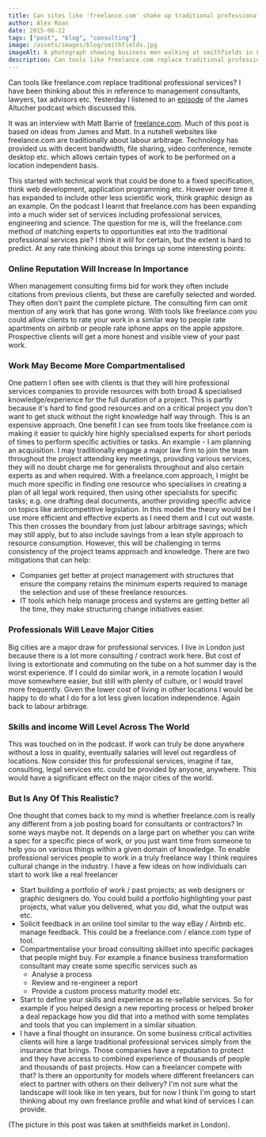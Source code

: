 ```yaml
---
title: Can sites like 'freelance.com' shake up traditional professional services?
author: Alex Roan
date: 2015-06-22
tags: ["post", "blog", "consulting"]
image: /assets/images/blog/smithfields.jpg
imageAlt: A photograph showing business men walking at smithfields in London
description: Can tools like freelance.com replace traditional professional services? I have been thinking about this in reference to management consultants, lawyers, tax advisors etc. Yesterday I listened to an [episode](http://www.jamesaltucher.com/2015/06/how-to-get-paid-for-what-youre-good-at-with-matt-barrie/) of the James Altucher podcast which discussed this.
---
```


Can tools like freelance.com replace traditional professional services? I have been thinking about this in reference to management consultants, lawyers, tax advisors etc. Yesterday I listened to an [episode](http://www.jamesaltucher.com/2015/06/how-to-get-paid-for-what-youre-good-at-with-matt-barrie/) of the James Altucher podcast which discussed this.

It was an interview with Matt Barrie of [freelance.com](http://www.freelance.com/en/). Much of this post is based on ideas from James and  Matt. In a nutshell websites like freelance.com are traditionally about labour arbitrage. Technology has provided us with decent bandwidth, file sharing, video conference, remote desktop etc. which allows certain types of work to be performed on a location independent basis.

This started with technical work that could be done to a fixed specification, think web development, application programming etc. However over time it has expanded to include other less scientific work, think graphic design as an example. On the podcast I learnt that freelance.com has been expanding into a much wider set of services including professional services, engineering and science. The question for me is, will the freelance.com method of matching experts to opportunities eat into the traditional professional services pie? I think it will for certain, but the extent is hard to predict. At any rate thinking about this brings up some interesting points:

### Online Reputation Will Increase In Importance

When management consulting firms bid for work they often include citations from previous clients, but these are carefully selected and worded. They often don't paint the complete picture. The consulting firm can omit mention of any work that has gone wrong. With tools like freelance.com you could allow clients to rate your work in a similar way to people rate apartments on airbnb or people rate iphone apps on the apple appstore. Prospective clients will get a more honest and visible view of your past work.

### Work May Become More Compartmentalised

One pattern I often see with clients is that they will hire professional services companies to provide resources with both broad &amp; specialised knowledge/experience for the full duration of a project. This is partly because it's hard to find good resources and on a critical project you don't want to get stuck without the right knowledge half way through. This is an expensive approach. One benefit I can see from tools like freelance.com is making it easier to quickly hire highly specialised experts for short periods of times to perform specific activities or tasks. An example - I am planning an acquisition. I may traditionally engage a major law firm to join the team throughout the project attending key meetings, providing various services, they will no doubt charge me for generalists throughout and also certain experts as and when required. With a freelance.com approach, I might be much more specific in finding one resource who specialises in creating a plan of all legal work required, then using other specialists for specific tasks; e.g. one drafting deal documents, another providing specific advice on topics like anticompetitive legislation. In this model the theory would be I use more efficient and effective experts as I need them and I cut out waste. This then crosses the boundary from just labour arbitrage savings; which may still apply, but to also include savings from a lean style approach to resource consumption. However, this will be challenging in terms consistency of the project teams approach and knowledge. There are two mitigations that can help:

- Companies get better at project management with structures that ensure the company retains the minimum experts required to manage the selection and use of these freelance resources.
- IT tools which help manage process and systems are getting better all the time, they make structuring change initiatives easier.

### Professionals Will Leave Major Cities

Big cities are a major draw for professional services. I live in London just because there is a lot more consulting / contract work here. But cost of living is extortionate and commuting on the tube on a hot summer day is the worst experience. If I could do similar work, in a remote location I would move somewhere easier, but still with plenty of culture, or I would travel more frequently. Given the lower cost of living in other locations I would be happy to do what I do for a lot less given location independence. Again back to labour arbitrage.

### Skills and income Will Level Across The World

This was touched on in the podcast. If work can truly be done anywhere without a loss in quality, eventually salaries will level out regardless of locations. Now consider this for professional services, imagine if tax, consulting, legal services etc. could be provided by anyone, anywhere. This would have a significant effect on the major cities of the world.

### But Is Any Of This Realistic?

One thought that comes back to my mind is whether freelance.com is really any different from a job posting board for consultants or contractors? In some ways maybe not. It depends on a large part on whether you can write a spec for a specific piece of work, or you just want time from someone to help you on various things within a given domain of knowledge. To enable professional services people to work in a truly freelance way I think requires cultural change in the industry. I have a few ideas on how individuals can start to work like a real freelancer

- Start building a portfolio of work / past projects; as web designers or graphic designers do. You could build a portfolio highlighting your past projects, what value you delivered, what you did, what the output was etc.
- Solicit feedback in an online tool similar to the way eBay / Airbnb etc. manage feedback. This could be a freelance.com / elance.com type of tool.
- Compartmentalise your broad consulting skillset into specific packages that people might buy. For example a finance business transformation consultant may create some specific services such as
  - Analyse a process
  - Review and re-engineer a report
  - Provide a custom process maturity model etc.
- Start to define your skills and experience as re-sellable services. So for example if you helped design a new reporting process or helped broker a deal repackage how you did that into a method with some templates and tools that you can implement in a similar situation.
- I have a final thought on insurance. On some business critical activities clients will hire a large traditional professional services simply from the insurance that brings. Those companies have a reputation to protect and they have access to combined experience of thousands of people and thousands of past projects. How can a freelancer compete with that? Is there an opportunity for models where different freelancers can elect to partner with others on their delivery? I'm not sure what the landscape will look like in ten years, but for now I think I'm going to start thinking about my own freelance profile and what kind of services I can provide.

(The picture in this post was taken at smithfields market in London).
